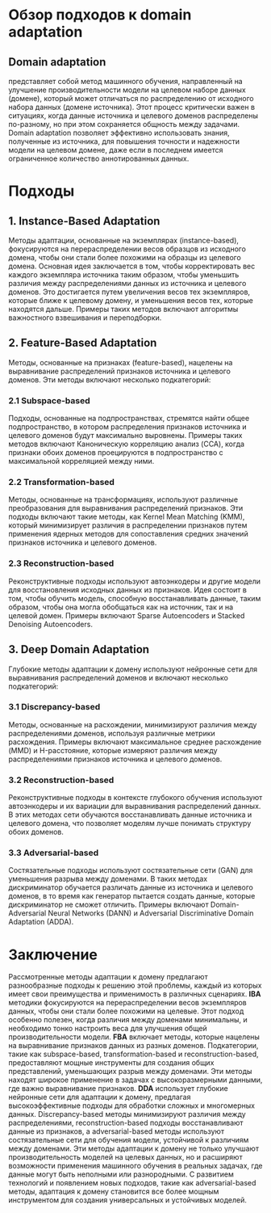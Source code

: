 # Обзор подходов к domain adaptation

## Domain adaptation
представляет собой метод машинного обучения, направленный на улучшение производительности модели на целевом наборе данных (домене), который может отличаться по распределению от исходного набора данных (домене источника). Этот процесс критически важен в ситуациях, когда данные источника и целевого доменов распределены по-разному, но при этом сохраняется общность между задачами. Domain adaptation позволяет эффективно использовать знания, полученные из источника, для повышения точности и надежности модели на целевом домене, даже если в последнем имеется ограниченное количество аннотированных данных.

# Подходы


## 1. Instance-Based Adaptation
Методы адаптации, основанные на экземплярах (instance-based), фокусируются на перераспределении весов образцов из исходного домена, чтобы они стали более похожими на образцы из целевого домена. Основная идея заключается в том, чтобы корректировать вес каждого экземпляра источника таким образом, чтобы уменьшить различия между распределениями данных из источника и целевого доменов. Это достигается путем увеличения весов тех экземпляров, которые ближе к целевому домену, и уменьшения весов тех, которые находятся дальше. Примеры таких методов включают алгоритмы важностного взвешивания и переподборки.

## 2. Feature-Based Adaptation
Методы, основанные на признаках (feature-based), нацелены на выравнивание распределений признаков источника и целевого доменов. Эти методы включают несколько подкатегорий:

### 2.1 Subspace-based
Подходы, основанные на подпространствах, стремятся найти общее подпространство, в котором распределения признаков источника и целевого доменов будут максимально выровнены. Примеры таких методов включают Каноническую корреляцию анализ (CCA), когда признаки обоих доменов проецируются в подпространство с максимальной корреляцией между ними.

### 2.2 Transformation-based
Методы, основанные на трансформациях, используют различные преобразования для выравнивания распределений признаков. Эти подходы включают такие методы, как Kernel Mean Matching (KMM), который минимизирует различия в распределении признаков путем применения ядерных методов для сопоставления средних значений признаков источника и целевого доменов.

### 2.3 Reconstruction-based
Реконструктивные подходы используют автоэнкодеры и другие модели для восстановления исходных данных из признаков. Идея состоит в том, чтобы обучить модель, способную восстанавливать данные, таким образом, чтобы она могла обобщаться как на источник, так и на целевой домен. Примеры включают Sparse Autoencoders и Stacked Denoising Autoencoders.

## 3. Deep Domain Adaptation
Глубокие методы адаптации к домену используют нейронные сети для выравнивания распределений доменов и включают несколько подкатегорий:

### 3.1 Discrepancy-based
Методы, основанные на расхождении, минимизируют различия между распределениями доменов, используя различные метрики расхождения. Примеры включают максимальное среднее расхождение (MMD) и H-расстояние, которые измеряют различия между распределениями признаков источника и целевого доменов.

### 3.2 Reconstruction-based
Реконструктивные подходы в контексте глубокого обучения используют автоэнкодеры и их вариации для выравнивания распределений данных. В этих методах сети обучаются восстанавливать данные источника и целевого домена, что позволяет моделям лучше понимать структуру обоих доменов.

### 3.3 Adversarial-based
Состязательные подходы используют состязательные сети (GAN) для уменьшения разрыва между доменами. В таких методах дискриминатор обучается различать данные из источника и целевого доменов, в то время как генератор пытается создать данные, которые дискриминатор не сможет отличить. Примеры включают Domain-Adversarial Neural Networks (DANN) и Adversarial Discriminative Domain Adaptation (ADDA).

# Заключение
Рассмотренные методы адаптации к домену предлагают разнообразные подходы к решению этой проблемы, каждый из которых имеет свои преимущества и применимость в различных сценариях.
**IBA** методики фокусируются на перераспределении весов экземпляров данных, чтобы они стали более похожими на целевые. Этот подход особенно полезен, когда различия между доменами минимальны, и необходимо тонко настроить веса для улучшения общей производительности модели.
**FBA** включает методы, которые нацелены на выравнивание признаков данных из разных доменов. Подкатегории, такие как subspace-based, transformation-based и reconstruction-based, предоставляют мощные инструменты для создания общих представлений, уменьшающих разрыв между доменами. Эти методы находят широкое применение в задачах с высокоразмерными данными, где важно выравнивание признаков.
**DDA** использует глубокие нейронные сети для адаптации к домену, предлагая высокоэффективные подходы для обработки сложных и многомерных данных. Discrepancy-based методы минимизируют различия между распределениями, reconstruction-based подходы восстанавливают данные из признаков, а adversarial-based методы используют состязательные сети для обучения модели, устойчивой к различиям между доменами.
Эти методы адаптации к домену не только улучшают производительность моделей на целевых данных, но и расширяют возможности применения машинного обучения в реальных задачах, где данные могут быть неполными или разнородными. С развитием технологий и появлением новых подходов, такие как adversarial-based методы, адаптация к домену становится все более мощным инструментом для создания универсальных и устойчивых моделей.
